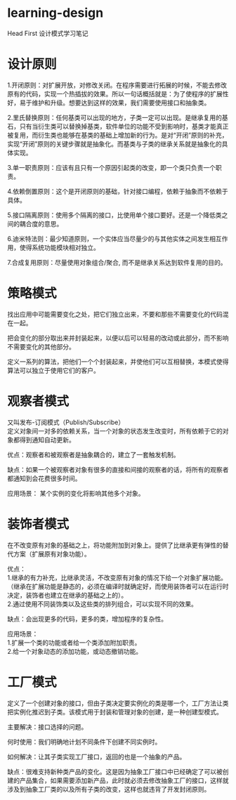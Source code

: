 # learning-design
Head First 设计模式学习笔记

# 设计原则
1.开闭原则：对扩展开放，对修改关闭。在程序需要进行拓展的时候，不能去修改原有的代码，实现一个热插拔的效果。所以一句话概括就是：为了使程序的扩展性好，易于维护和升级。想要达到这样的效果，我们需要使用接口和抽象类。  

2.里氏替换原则：任何基类可以出现的地方，子类一定可以出现。是继承复用的基石，只有当衍生类可以替换掉基类，软件单位的功能不受到影响时，基类才能真正被复用，而衍生类也能够在基类的基础上增加新的行为。是对“开闭”原则的补充，实现“开闭”原则的关键步骤就是抽象化。而基类与子类的继承关系就是抽象化的具体实现。  

3.单一职责原则：应该有且只有一个原因引起类的改变，即一个类只负责一个职责。  

4.依赖倒置原则：这个是开闭原则的基础，针对接口编程，依赖于抽象而不依赖于具体。  

5.接口隔离原则：使用多个隔离的接口，比使用单个接口要好。还是一个降低类之间的耦合度的意思。  

6.迪米特法则：最少知道原则，一个实体应当尽量少的与其他实体之间发生相互作用，使得系统功能模块相对独立。  

7.合成复用原则：尽量使用对象组合/聚合, 而不是继承关系达到软件复用的目的。  

# 策略模式
找出应用中可能需要变化之处，把它们独立出来，不要和那些不需要变化的代码混在一起。  

把会变化的部分取出来并封装起来，以便以后可以轻易的改动或此部分，而不影响不需要变化的其他部分。  

定义一系列的算法，把他们一个个封装起来，并使他们可以互相替换，本模式使得算法可以独立于使用它们的客户。  

# 观察者模式
又叫发布-订阅模式（Publish/Subscribe）  
定义对象间一对多的依赖关系，当一个对象的状态发生改变时，所有依赖于它的对象都得到通知自动更新。  

优点：观察者和被观察者是抽象耦合的，建立了一套触发机制。  

缺点：如果一个被观察者对象有很多的直接和间接的观察者的话，将所有的观察者都通知到会花费很多时间。  

应用场景： 某个实例的变化将影响其他多个对象。  

# 装饰者模式
在不改变原有对象的基础之上，将功能附加到对象上。提供了比继承更有弹性的替代方案（扩展原有对象功能）。  

优点：  
1.继承的有力补充，比继承灵活，不改变原有对象的情况下给一个对象扩展功能。（继承在扩展功能是静态的，必须在编译时就确定好，而使用装饰者可以在运行时决定，装饰者也建立在继承的基础之上的）。  
2.通过使用不同装饰类以及这些类的排列组合，可以实现不同的效果。  

缺点：会出现更多的代码，更多的类，增加程序的复杂性。  

应用场景：  
1.扩展一个类的功能或者给一个类添加附加职责。  
2.给一个对象动态的添加功能，或动态撤销功能。  

# 工厂模式
定义了一个创建对象的接口，但由子类决定要实例化的类是哪一个，工厂方法让类把实例化推迟到子类。该模式用于封装和管理对象的创建，是一种创建型模式。  

主要解决：接口选择的问题。  

何时使用：我们明确地计划不同条件下创建不同实例时。  

如何解决：让其子类实现工厂接口，返回的也是一个抽象的产品。  

缺点：很难支持新种类产品的变化。这是因为抽象工厂接口中已经确定了可以被创建的产品集合，如果需要添加新产品，此时就必须去修改抽象工厂的接口，这样就涉及到抽象工厂类的以及所有子类的改变，这样也就违背了开发封闭原则。  